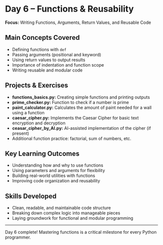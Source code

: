 # Day 6 – Functions & Reusability


**Focus:** Writing Functions, Arguments, Return Values, and Reusable Code

## Main Concepts Covered

- Defining functions with `def`
- Passing arguments (positional and keyword)
- Using return values to output results
- Importance of indentation and function scope
- Writing reusable and modular code

## Projects & Exercises

- **functions_basics.py:** Creating simple functions and printing outputs
- **prime_checker.py:** Function to check if a number is prime
- **paint_calculator.py:** Calculates the amount of paint needed for a wall using a function
- **caesar_cipher.py:** Implements the Caesar Cipher for basic text encryption and decryption
- **ceasar_cipher_by_AI.py:** AI-assisted implementation of the cipher (if present)
- Additional function practice: factorial, sum of numbers, etc.

## Key Learning Outcomes

- Understanding how and why to use functions
- Using parameters and arguments for flexibility
- Building real-world utilities with functions
- Improving code organization and reusability

## Skills Developed

- Clean, readable, and maintainable code structure
- Breaking down complex logic into manageable pieces
- Laying groundwork for functional and modular programming

---

Day 6 complete! Mastering functions is a critical milestone for every Python programmer.
